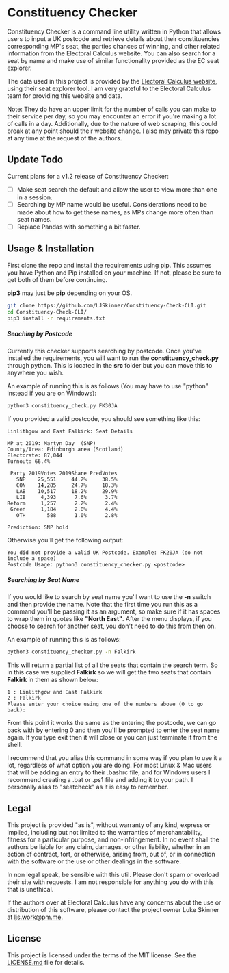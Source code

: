 # Constituency Checker

Constituency Checker is a command line utility written in Python that allows users to input a UK postcode and retrieve details about their constituencies corresponding MP's seat, the parties chances of winning, and other related information from the Electoral Calculus website. You can also search for a seat by name and make use of  similar functionality provided as the EC seat explorer. 

The data used in this project is provided by the [Electoral Calculus website](https://www.electoralcalculus.co.uk/newseatlookup.html), using their seat explorer tool. I am very grateful to the Electoral Calculus team for providing this website and data. 

Note: They do have an upper limit for the number of calls you can make to their service per day, so you may encounter an error if you're making a lot of calls in a day. Additionally, due to the nature of web scraping, this could break at any point should their website change. I also may private this repo at any time at the request of the authors.

## Update Todo
Current plans for a v1.2 release of Constituency Checker:
- [ ] Make seat search the default and allow the user to view more than one in a session.
- [ ] Searching by MP name would be useful. Considerations need to be made about how to get these names, as MPs change more often than seat names.
- [ ] Replace Pandas with something a bit faster.

## Usage & Installation
First clone the repo and install the requirements using pip. This assumes you have Python and Pip installed on your machine. If not, please be sure to get both of them before continuing.

**pip3** may just be **pip** depending on your OS.

```bash
git clone https://github.com/LJSkinner/Constituency-Check-CLI.git
cd Constituency-Check-CLI/
pip3 install -r requirements.txt
```

##### Seaching by Postcode
Currently this checker supports searching by postcode. Once you've installed the requirements, you will want to run the **constituency_check.py** through python. This is located in the **src** folder but you can move this to anywhere you wish.

An example of running this is as follows (You may have to use "python" instead if you are on Windows):
```bash
python3 constituency_check.py FK30JA
```

If you provided a valid postcode, you should see something like this:
```
Linlithgow and East Falkirk: Seat Details

MP at 2019: Martyn Day  (SNP) 
County/Area: Edinburgh area (Scotland) 
Electorate: 87,044 
Turnout: 66.4% 

 Party 2019Votes 2019Share PredVotes
   SNP    25,551     44.2%     38.5%
   CON    14,285     24.7%     18.3%
   LAB    10,517     18.2%     29.9%
   LIB     4,393      7.6%      3.7%
Reform     1,257      2.2%      2.4%
 Green     1,184      2.0%      4.4%
   OTH       588      1.0%      2.8%

Prediction: SNP hold
```
Otherwise you'll get the following output:
```
You did not provide a valid UK Postcode. Example: FK20JA (do not include a space)
Postcode Usage: python3 constituency_checker.py <postcode>
```

##### Searching by Seat Name
If you would like to search by seat name you'll want to use the **-n** switch and then provide the name. Note that the first time you run this as a command you'll be passing it as an argument, so make sure if it has spaces to wrap them in quotes like **"North East"**. After the menu displays, if you choose to search for another seat, you don't need to do this from then on.

An example of running this is as follows:
```bash
python3 constituency_checker.py -n Falkirk
```

This will return a partial list of all the seats that contain the search term. So in this case we supplied **Falkirk** so we will get the two seats that contain **Falkirk** in them as shown below:
```
1 : Linlithgow and East Falkirk
2 : Falkirk
Please enter your choice using one of the numbers above (0 to go back):
```

From this point it works the same as the entering the postcode, we can go back with by entering 0 and then you'll be prompted to enter the seat name again. If you type exit then it will close or you can just terminate it from the shell.

I recommend that you alias this command in some way if you plan to use it a lot, regardless of what option you are doing. For most Linux & Mac users that will be adding an entry to their .bashrc file, and for Windows users I recommend creating a .bat or .ps1 file and adding it to your path. I personally alias to "seatcheck" as it is easy to remember. 

## Legal

This project is provided "as is", without warranty of any kind, express or implied, including but not limited to the warranties of merchantability, fitness for a particular purpose, and non-infringement. In no event shall the authors be liable for any claim, damages, or other liability, whether in an action of contract, tort, or otherwise, arising from, out of, or in connection with the software or the use or other dealings in the software.

In non legal speak, be sensible with this util. Please don't spam or overload their site with requests. I am not responsible for anything you do with this that is unethical. 

If the authors over at Electoral Calculus have any concerns about the use or distribution of this software, please contact the project owner Luke Skinner at ljs.work@pm.me.

## License

This project is licensed under the terms of the MIT license. See the [LICENSE.md](LICENSE.md) file for details.
